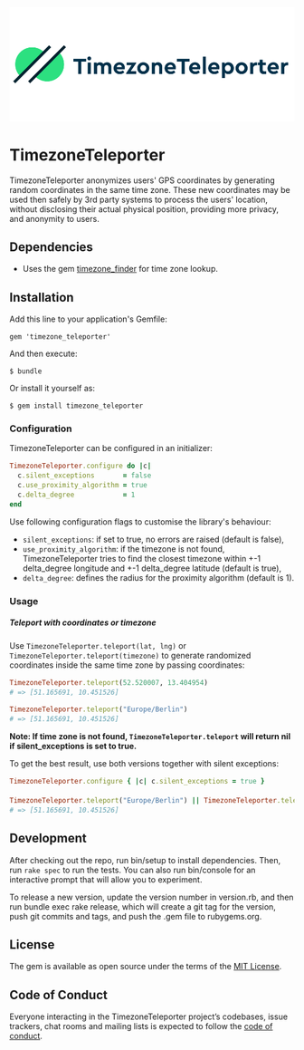 ![TimezoneTeleporter](./timezone_teleporter.png)

# TimezoneTeleporter

TimezoneTeleporter anonymizes users' GPS coordinates by generating random coordinates in the same time zone. These new coordinates may be used then safely by 3rd party systems to process the users' location, without disclosing their actual physical position, providing more privacy, and anonymity to users.

## Dependencies

* Uses the gem [timezone_finder](https://github.com/gunyarakun/timezone_finder) for time zone lookup.

## Installation

Add this line to your application's Gemfile:

    gem 'timezone_teleporter'

And then execute:

    $ bundle

Or install it yourself as:

    $ gem install timezone_teleporter

### Configuration

TimezoneTeleporter can be configured in an initializer:

```ruby
TimezoneTeleporter.configure do |c|
  c.silent_exceptions       = false
  c.use_proximity_algorithm = true
  c.delta_degree            = 1
end
```

Use following configuration flags to customise the library's behaviour:

* `silent_exceptions`: if set to true, no errors are raised (default is false),
* `use_proximity_algorithm`: if the timezone is not found, TimezoneTeleporter tries to find the closest timezone within +-1 delta_degree longitude and +-1 delta_degree latitude (default is true),
* `delta_degree`: defines the radius for the proximity algorithm (default is 1).

### Usage

##### Teleport with coordinates or timezone
Use `TimezoneTeleporter.teleport(lat, lng)` or `TimezoneTeleporter.teleport(timezone)` to generate randomized coordinates inside the same time zone by passing coordinates:

```ruby
TimezoneTeleporter.teleport(52.520007, 13.404954)
# => [51.165691, 10.451526]
```

```ruby
TimezoneTeleporter.teleport("Europe/Berlin")
# => [51.165691, 10.451526]
```

**Note: If time zone is not found, `TimezoneTeleporter.teleport` will return nil if silent_exceptions is set to true.**

To get the best result, use both versions together with silent exceptions:

```ruby
TimezoneTeleporter.configure { |c| c.silent_exceptions = true }

TimezoneTeleporter.teleport("Europe/Berlin") || TimezoneTeleporter.teleport(52.520007, 13.404954)
# => [51.165691, 10.451526]
```

## Development

After checking out the repo, run bin/setup to install dependencies. Then, run `rake spec` to run the tests. You can also run bin/console for an interactive prompt that will allow you to experiment.

To release a new version, update the version number in version.rb, and then run bundle exec rake release, which will create a git tag for the version, push git commits and tags, and push the .gem file to rubygems.org.

## License

The gem is available as open source under the terms of the [MIT License](https://opensource.org/licenses/MIT).

## Code of Conduct

Everyone interacting in the TimezoneTeleporter project’s codebases, issue trackers, chat rooms and mailing lists is expected to follow the [code of conduct](https://github.com/blinkist/timezone-teleporter/blob/master/CODE_OF_CONDUCT.md).
